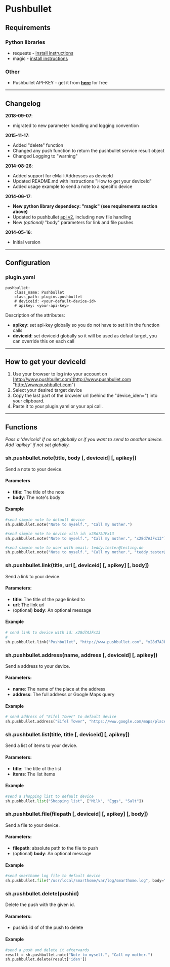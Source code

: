 # Pushbullet  

## Requirements  

### Python libraries  
* requests - [install instructions](http://docs.python-requests.org/en/latest/user/install/#install "http://docs.python-requests.org/en/latest/user/install/#install")
* magic - [install instructions](https://github.com/ahupp/python-magic "https://github.com/ahupp/python-magic")

### Other  
* Pushbullet API-KEY - get it from [__here__](http://www.pushbullet.com/ "http://www.pushbullet.com") for free  

---
## Changelog

__2018-09-07__:
* migrated to new parameter handling and logging convention

__2015-11-17__:

* Added "delete" function
* Changed any push function to return the pushbullet service result object
* Changed Logging to "warning"

__2014-08-26__:

* Added support for eMail-Addresses as deviceId
* Updated README.md with instructions "How to get your deviceId"  
* Added usage example to send a note to a specific device  

__2014-06-17__:

* __New python library dependecy: "magic" (see requirements section above)__
* Updated to pushbullet [api v2](http://www.pushbullet.com/api "http://www.pushbullet.com/api"), including new file handling  
* New *(optional)* "body" parameters for link and file pushes  

__2014-05-16__:

* Initial version

---
## Configuration  

### plugin.yaml

```
pushbullet:
    class_name: Pushbullet
    class_path: plugins.pushbullet
    # deviceid: <your-default-device-id>
    # apikey: <your-api-key>
```

Description of the attributes:

* __apikey__: set api-key globally so you do not have to set it in the function calls  
* __deviceid__: set deviceid globally so it will be used as defaul target, you can override this on each call  

---  
## How to get your deviceId

1) Use your browser to log into your account on [http://www.pushbullet.com](http://www.pushbullet.com "http://www.pushbullet.com")  
2) Select your desired target device  
3) Copy the last part of the browser url (behind the "device_iden=") into your clipboard.
4) Paste it to your plugin.yaml or your api call.  

---  
## Functions

*Pass a 'deviceid' if no set globally or if you want to send to another device.*  
*Add 'apikey' if not set globally.*  

### sh.pushbullet.note(title, body [, deviceid] [, apikey])
Send a note to your device.  

#### Parameters  
* __title__: The title of the note  
* __body__:  The note's body

#### Example

```python
#send simple note to default device
sh.pushbullet.note("Note to myself.", "Call my mother.")

#send simple note to device with id: x28d7AJFx13
sh.pushbullet.note("Note to myself.", "Call my mother.", "x28d7AJFx13")

#send simple note to user with email: teddy.tester@testing.de
sh.pushbullet.note("Note to myself.", "Call my mother.", "teddy.tester@testing.de")
```

### sh.pushbullet.link(title, url [, deviceid] [, apikey] [, body])
Send a link to your device.  

#### Parameters:  
* __title__: The title of the page linked to
* __url__:  The link url
* (optional) __body__: An optional message

#### Example
```python
# send link to device with id: x28d7AJFx13
#
sh.pushbullet.link("Pushbullet", "http://www.pushbullet.com", "x28d7AJFx13", body="Try this cool service.")
```

### sh.pushbullet.address(name, address [, deviceid] [, apikey])
Send a address to your device.  

#### Parameters:  
* __name__: The name of the place at the address  
* __address__:  The full address or Google Maps query  

#### Example
```python
# send address of "Eifel Tower" to default device
sh.pushbullet.address("Eifel Tower", "https://www.google.com/maps/place/Eiffelturm/@48.85837,2.294481,17z/data=!3m1!4b1!4m2!3m1!1s0x47e66e2964e34e2d:0x8ddca9ee380ef7e0")
```


### sh.pushbullet.list(title, title [, deviceid] [, apikey])
Send a list of items to your device.  

#### Parameters:  
* __title__: The title of the list  
* __items__:  The list items

#### Example
```python
#send a shopping list to default device
sh.pushbullet.list("Shopping list", ["Milk", "Eggs", "Salt"])
```

### sh.pushbullet.file(filepath [, deviceid] [, apikey] [, body])
Send a file to your device.  

#### Parameters:  
* __filepath__: absolute path to the file to push
* (optional) __body__: An optional message

#### Example
```python
#send smarthome log file to default device
sh.pushbullet.file("/usr/local/smarthome/var/log/smarthome.log", body="Take a look at this log-file")
```
### sh.pushbullet.delete(pushid)
Delete the push with the given id.  

#### Parameters:  
* pushid: id of of the push to delete

#### Example
```python
#send a push and delete it afterwards
result = sh.pushbullet.note("Note to myself.", "Call my mother.")
sh.pushbullet.delete(result['iden'])
```
